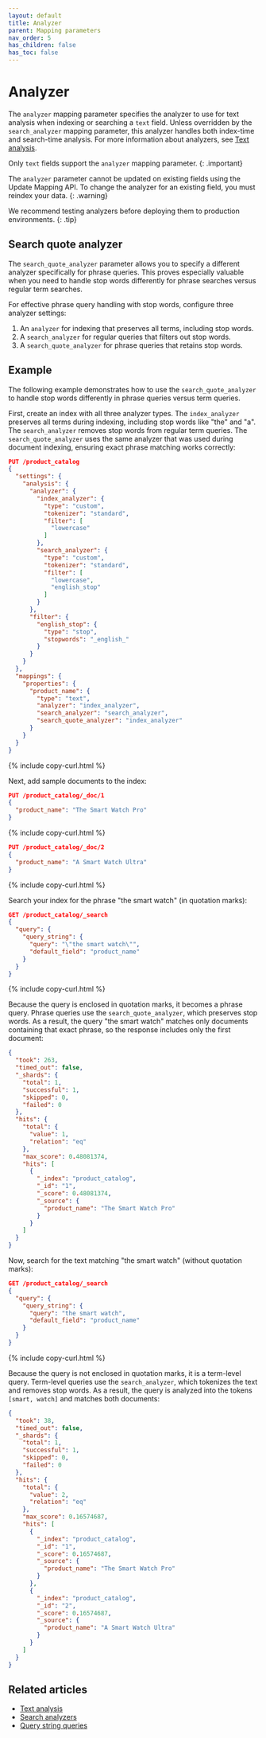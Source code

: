 ```yaml
---
layout: default
title: Analyzer
parent: Mapping parameters
nav_order: 5
has_children: false
has_toc: false
---
```


# Analyzer

The `analyzer` mapping parameter specifies the analyzer to use for text analysis when indexing or searching a `text` field. Unless overridden by the `search_analyzer` mapping parameter, this analyzer handles both index-time and search-time analysis. For more information about analyzers, see [Text analysis]({{site.url}}{{site.baseurl}}/analyzers/).

Only `text` fields support the `analyzer` mapping parameter.
{: .important}

The `analyzer` parameter cannot be updated on existing fields using the Update Mapping API. To change the analyzer for an existing field, you must reindex your data.
{: .warning}

We recommend testing analyzers before deploying them to production environments.
{: .tip}

## Search quote analyzer

The `search_quote_analyzer` parameter allows you to specify a different analyzer specifically for phrase queries. This proves especially valuable when you need to handle stop words differently for phrase searches versus regular term searches.

For effective phrase query handling with stop words, configure three analyzer settings:

1. An `analyzer` for indexing that preserves all terms, including stop words.
2. A `search_analyzer` for regular queries that filters out stop words.
3. A `search_quote_analyzer` for phrase queries that retains stop words.

## Example

The following example demonstrates how to use the `search_quote_analyzer` to handle stop words differently in phrase queries versus term queries.

First, create an index with all three analyzer types. The `index_analyzer` preserves all terms during indexing, including stop words like "the" and "a". The `search_analyzer` removes stop words from regular term queries. The `search_quote_analyzer` uses the same analyzer that was used during document indexing, ensuring exact phrase matching works correctly:

```json
PUT /product_catalog
{
  "settings": {
    "analysis": {
      "analyzer": {
        "index_analyzer": {
          "type": "custom",
          "tokenizer": "standard",
          "filter": [
            "lowercase"
          ]
        },
        "search_analyzer": {
          "type": "custom",
          "tokenizer": "standard",
          "filter": [
            "lowercase",
            "english_stop"
          ]
        }
      },
      "filter": {
        "english_stop": {
          "type": "stop",
          "stopwords": "_english_"
        }
      }
    }
  },
  "mappings": {
    "properties": {
      "product_name": {
        "type": "text",
        "analyzer": "index_analyzer",
        "search_analyzer": "search_analyzer",
        "search_quote_analyzer": "index_analyzer"
      }
    }
  }
}
```
{% include copy-curl.html %}

Next, add sample documents to the index:

```json
PUT /product_catalog/_doc/1
{
  "product_name": "The Smart Watch Pro"
}
```
{% include copy-curl.html %}

```json
PUT /product_catalog/_doc/2
{
  "product_name": "A Smart Watch Ultra"
}
```
{% include copy-curl.html %}

Search your index for the phrase "the smart watch" (in quotation marks):

```json
GET /product_catalog/_search
{
  "query": {
    "query_string": {
      "query": "\"the smart watch\"",
      "default_field": "product_name"
    }
  }
}
```
{% include copy-curl.html %}

Because the query is enclosed in quotation marks, it becomes a phrase query. Phrase queries use the `search_quote_analyzer`, which preserves stop words. As a result, the query "the smart watch" matches only documents containing that exact phrase, so the response includes only the first document:

```json
{
  "took": 263,
  "timed_out": false,
  "_shards": {
    "total": 1,
    "successful": 1,
    "skipped": 0,
    "failed": 0
  },
  "hits": {
    "total": {
      "value": 1,
      "relation": "eq"
    },
    "max_score": 0.48081374,
    "hits": [
      {
        "_index": "product_catalog",
        "_id": "1",
        "_score": 0.48081374,
        "_source": {
          "product_name": "The Smart Watch Pro"
        }
      }
    ]
  }
}
```

Now, search for the text matching "the smart watch" (without quotation marks):

```json
GET /product_catalog/_search
{
  "query": {
    "query_string": {
      "query": "the smart watch",
      "default_field": "product_name"
    }
  }
}
```
{% include copy-curl.html %}

Because the query is not enclosed in quotation marks, it is a term-level query. Term-level queries use the `search_analyzer`, which tokenizes the text and removes stop words. As a result, the query is analyzed into the tokens `[smart, watch]` and matches both documents:

```json
{
  "took": 38,
  "timed_out": false,
  "_shards": {
    "total": 1,
    "successful": 1,
    "skipped": 0,
    "failed": 0
  },
  "hits": {
    "total": {
      "value": 2,
      "relation": "eq"
    },
    "max_score": 0.16574687,
    "hits": [
      {
        "_index": "product_catalog",
        "_id": "1",
        "_score": 0.16574687,
        "_source": {
          "product_name": "The Smart Watch Pro"
        }
      },
      {
        "_index": "product_catalog",
        "_id": "2",
        "_score": 0.16574687,
        "_source": {
          "product_name": "A Smart Watch Ultra"
        }
      }
    ]
  }
}
```


## Related articles

- [Text analysis]({{site.url}}{{site.baseurl}}/analyzers/)
- [Search analyzers]({{site.url}}{{site.baseurl}}/analyzers/search-analyzers/)
- [Query string queries]({{site.url}}{{site.baseurl}}/query-dsl/full-text/query-string/)